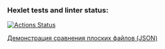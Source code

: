### Hexlet tests and linter status:
[![Actions Status](https://github.com/TheAtrAtr/java-project-71/workflows/hexlet-check/badge.svg)](https://github.com/TheAtrAtr/java-project-71/actions)

[Демонстрация сравнения плоских файлов (JSON)](https://asciinema.org/a/dbeKuzGeHc1obrJIJl9xvMHmL)